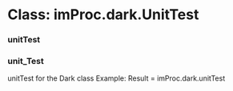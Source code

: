 # Class: imProc.dark.UnitTest

### unitTest




### unit_Test

unitTest for the Dark class Example: Result = imProc.dark.unitTest


